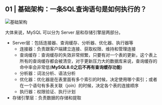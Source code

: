 ## 01 | 基础架构：一条SQL查询语句是如何执行的？
![基础架构](https://static001.geekbang.org/resource/image/0d/d9/0d2070e8f84c4801adbfa03bda1f98d9.png)

大体来说，MySQL 可以分为 Server 层和存储引擎层两部分。

  - Server层：包括连接器、查询缓存、分析器、优化器、执行器等
    - 连接器：负责跟客户端建立连接、获取权限、维持和管理连接
    - 查询缓存：查询缓存的失效非常频繁，只要有对一个表的更新，这个表上所有的查询缓存都会被清空，对于更新压力大的数据库来说，查询缓存的命中率会非常低(**MySQL8.0之后不再有查询缓存功能**)
    - 分析器：词法分析、语法分析
    - 优化器：优化器是在表里面有多个索引的时候，决定使用哪个索引；或者在一个语句有多表关联（join）的时候，决定各个表的连接顺序
    - 执行器：权限验证、执行计划 
  - 存储引擎层：负责数据的存储和提取